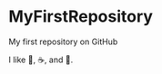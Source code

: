 MyFirstRepository
=================

My first repository on GitHub

I like :pizza:, :coffee:, and :running:.
